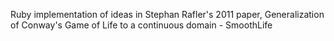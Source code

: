 Ruby implementation of ideas in Stephan Rafler's 2011 paper, Generalization
of Conway's Game of Life to a continuous domain - SmoothLife

